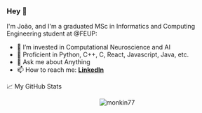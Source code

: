 ### Hey 👋

I'm João, and I'm a graduated MSc in Informatics and Computing Engineering student at @FEUP:

- 🌱 I’m invested in Computational Neuroscience and AI
- 🔭 Proficient in Python, C++, C, React, Javascript, Java, etc.
- 💬 Ask me about Anything
- 📫 How to reach me: **[LinkedIn](https://www.linkedin.com/in/joao-mesquita7/)**

📈 My GitHub Stats

<p align="center"> <img src="https://github-readme-stats.vercel.app/api?username=monkin77&show_icons=true&theme=gotham" alt="monkin77" />
